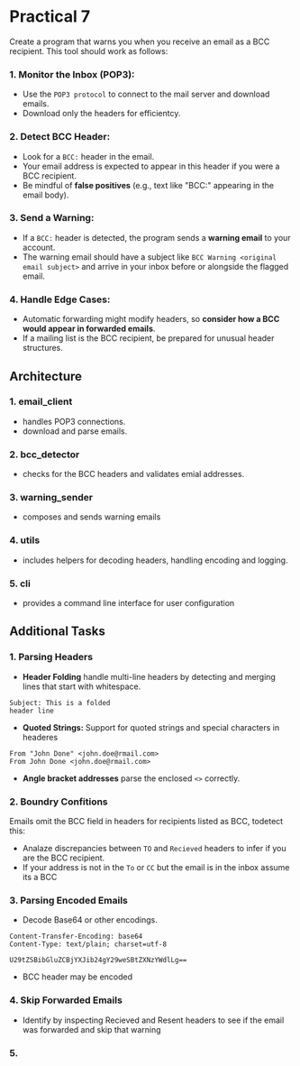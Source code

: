 # Practical 7
Create a program that warns you when you receive an email as a BCC recipient.
This tool should work as follows:

### 1. Monitor the Inbox (POP3):
- Use the `POP3 protocol` to connect to the mail server and download emails.
- Download only the headers for efficientcy.

### 2. Detect BCC Header:
- Look for a `BCC:` header in the email.
- Your email address is expected to appear in this header if you were a BCC recipient.
- Be mindful of **false positives** (e.g., text like "BCC:" appearing in the email body).

### 3. Send a Warning:
- If a `BCC:` header is detected, the program sends a **warning email** to your account.
- The warning email should have a subject like `BCC Warning <original email subject>` and arrive in your inbox before or alongside the flagged email.

### 4. Handle Edge Cases:
- Automatic forwarding might modify headers, so **consider how a BCC would appear in forwarded emails**.
- If a mailing list is the BCC recipient, be prepared for unusual header structures.


## Architecture
### 1. email_client
- handles POP3 connections.
- download and parse emails.

### 2. bcc_detector
- checks for the BCC headers and validates emial addresses.

### 3. warning_sender 
- composes and sends warning emails

### 4. utils
- includes helpers for decoding headers, handling encoding and logging.

### 5. cli
- provides a command line interface for user configuration

## Additional Tasks
### 1. Parsing Headers
- **Header Folding** handle multi-line headers by detecting and merging lines that start with whitespace.
```
Subject: This is a folded
header line
```
- **Quoted Strings:** Support for quoted strings and special characters in headeres
```
From "John Done" <john.doe@rmail.com>
From John Done <john.doe@rmail.com>
```
- **Angle bracket addresses** parse the enclosed `<>` correctly.

### 2. Boundry Confitions
Emails omit the BCC field in headers for recipients listed as BCC, todetect this:
- Analaze discrepancies between `TO` and `Recieved` headers to infer if you are the BCC recipient.
- If your address is not in the `To` or `CC` but the email is in the inbox assume its a BCC

### 3. Parsing Encoded Emails
- Decode Base64 or other encodings.

```
Content-Transfer-Encoding: base64
Content-Type: text/plain; charset=utf-8

U29tZSBibGluZCBjYXJib24gY29weSBtZXNzYWdlLg==
```
- BCC header may be encoded



### 4. Skip Forwarded Emails
- Identify by inspecting Recieved and Resent headers to see if the email was forwarded and skip that warning

### 5. 
